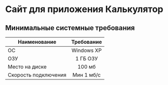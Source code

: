 
# Сайт для приложения Калькулятор
 ## Минимальные системные требования


| Наименование  | Требование         | 
| ------------- |:------------------:| 
| ОС            | Windows ХР          |
|ОЗУ            | 1 ГБ ОЗУ           | 
| Место на диске  | 100 мб           | 
|Скорость подключения  |Мин 1 мб/с          |